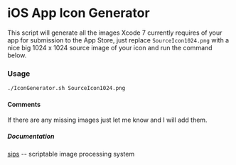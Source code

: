 # iOS App Icon Generator

This script will generate all the images Xcode 7 currently requires of your app for submission to the App Store, just replace `SourceIcon1024.png` with a nice big 1024 x 1024 source image of your icon and run the command below.

### Usage

```BASH
./IconGenerator.sh SourceIcon1024.png
```

#### Comments

If there are any missing images just let me know and I will add them.

##### Documentation

[sips](https://developer.apple.com/library/mac/documentation/Darwin/Reference/ManPages/man1/sips.1.html) -- scriptable image processing system
